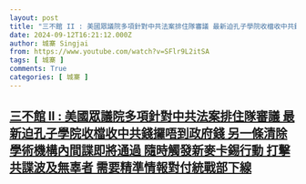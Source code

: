 ```yaml
---
layout: post
title: "三不館 II : 美國眾議院多項針對中共法案排住隊審議 最新迫孔子學院收檔收中共錢攞唔到政府錢 另一條清除學術機構內間諜即將通過 隨時觸發新麥卡錫行動 打擊共諜波及無辜者 需要精準情報對付統戰部下線"
date: 2024-09-12T16:21:12.000Z
author: 城寨 Singjai
from: https://www.youtube.com/watch?v=SFlr9L2itSA
tags: [ 城寨 ]
comments: True
categories: [ 城寨 ]
---
```

<!--1726158072000-->
[三不館 II : 美國眾議院多項針對中共法案排住隊審議 最新迫孔子學院收檔收中共錢攞唔到政府錢 另一條清除學術機構內間諜即將通過 隨時觸發新麥卡錫行動 打擊共諜波及無辜者 需要精準情報對付統戰部下線](https://www.youtube.com/watch?v=SFlr9L2itSA)
------

<div>

</div>
